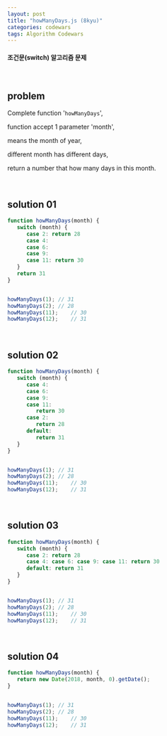 ```yaml
---
layout: post
title: "howManyDays.js (8kyu)"
categories: codewars
tags: Algorithm Codewars
---
```


#### 조건문(switch) 알고리즘 문제

<br>

## problem

Complete function '`howManyDays`',

function accept 1 parameter 'month',

means the month of year,

different month has different days,

return a number that how many days in this month.

<br>

## solution 01

```javascript
function howManyDays(month) {
   switch (month) {
      case 2: return 28
      case 4:
      case 6:
      case 9:
      case 11: return 30
   }
   return 31
}


howManyDays(1);	// 31
howManyDays(2);	// 28
howManyDays(11);	// 30
howManyDays(12);	// 31
```

<br>

## solution 02

```javascript
function howManyDays(month) {
   switch (month) {
      case 4:
      case 6:
      case 9:
      case 11:
         return 30
      case 2:
         return 28
      default:
         return 31
   }
}


howManyDays(1);	// 31
howManyDays(2);	// 28
howManyDays(11);	// 30
howManyDays(12);	// 31
```

<br>

## solution 03

```javascript
function howManyDays(month) {
   switch (month) {
      case 2: return 28
      case 4: case 6: case 9: case 11: return 30
      default: return 31
   }
}


howManyDays(1);	// 31
howManyDays(2);	// 28
howManyDays(11);	// 30
howManyDays(12);	// 31
```

<br>

## solution 04

```javascript
function howManyDays(month) {
   return new Date(2018, month, 0).getDate();
}


howManyDays(1);	// 31
howManyDays(2);	// 28
howManyDays(11);	// 30
howManyDays(12);	// 31
```

